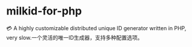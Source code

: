 # milkid-for-php
 💳  A highly customizable distributed unique ID generator written in PHP, very slow.一个灵活的唯一ID生成器，支持多种配置选项。
